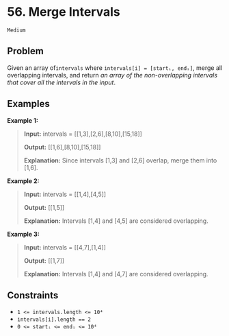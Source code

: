 # 56. Merge Intervals

`Medium`

## Problem

Given an array of`intervals` where `intervals[i] = [startᵢ, endᵢ]`, merge all overlapping intervals, and return *an array of the non-overlapping intervals that cover all the intervals in the input*.
 
## Examples

**Example 1:**

> **Input:** intervals = [[1,3],[2,6],[8,10],[15,18]]
>
> **Output:** [[1,6],[8,10],[15,18]]
>
> **Explanation:** Since intervals [1,3] and [2,6] overlap, merge them into [1,6].

**Example 2:**

> **Input:** intervals = [[1,4],[4,5]]
>
> **Output:** [[1,5]]
>
> **Explanation:** Intervals [1,4] and [4,5] are considered overlapping.

**Example 3:**

> **Input:** intervals = [[4,7],[1,4]]
>
> **Output:** [[1,7]]
>
> **Explanation:** Intervals [1,4] and [4,7] are considered overlapping.

## Constraints

- `1 <= intervals.length <= 10⁴`
- `intervals[i].length == 2`
- `0 <= startᵢ <= endᵢ <= 10⁴`
